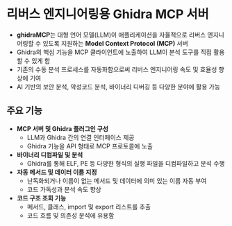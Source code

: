 # 리버스 엔지니어링용 Ghidra MCP 서버


* **ghidraMCP**는 대형 언어 모델(LLM)이 애플리케이션을 자율적으로 리버스 엔지니어링할 수 있도록 지원하는 **Model Context Protocol (MCP)** 서버
* Ghidra의 핵심 기능을 MCP 클라이언트에 노출하여 LLM이 분석 도구를 직접 활용할 수 있게 함
* 기존의 수동 분석 프로세스를 자동화함으로써 리버스 엔지니어링 속도 및 효율성 향상에 기여
* AI 기반의 보안 분석, 악성코드 분석, 바이너리 디버깅 등 다양한 분야에 활용 가능

주요 기능
-----

* **MCP 서버 및 Ghidra 플러그인 구성**
  + LLM과 Ghidra 간의 연결 인터페이스 제공
  + Ghidra 기능을 API 형태로 MCP 프로토콜에 노출
* **바이너리 디컴파일 및 분석**
  + Ghidra를 통해 ELF, PE 등 다양한 형식의 실행 파일을 디컴파일하고 분석 수행
* **자동 메서드 및 데이터 이름 지정**
  + 난독화되거나 이름이 없는 메서드 및 데이터에 의미 있는 이름 자동 부여
  + 코드 가독성과 분석 속도 향상
* **코드 구조 조회 기능**
  + 메서드, 클래스, import 및 export 리스트를 추출
  + 코드 흐름 및 의존성 분석에 유용함

